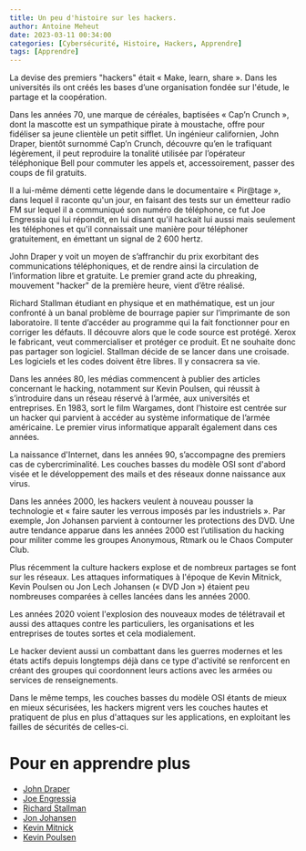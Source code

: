 ```yaml
---
title: Un peu d'histoire sur les hackers.
author: Antoine Meheut
date: 2023-03-11 00:34:00
categories: [Cybersécurité, Histoire, Hackers, Apprendre]
tags: [Apprendre]
---
```


La devise des premiers "hackers" était « Make, learn, share ». Dans les universités ils ont créés les bases d’une organisation fondée sur l'étude, le partage et la coopération.

Dans les années 70, une marque de céréales, baptisées « Cap’n Crunch », dont la mascotte est un sympathique pirate à moustache, offre pour fidéliser sa jeune clientèle un petit sifflet. Un ingénieur californien, John Draper, bientôt surnommé Cap’n Crunch, découvre qu’en le trafiquant légèrement, il peut reproduire la tonalité utilisée par l’opérateur téléphonique Bell pour commuter les appels et, accessoirement, passer des coups de fil gratuits.

Il a lui-même démenti cette légende dans le documentaire « Pir@tage », dans lequel il raconte qu'un jour, en faisant des tests sur un émetteur radio FM sur lequel il a communiqué son numéro de téléphone, ce fut Joe Engressia qui lui répondit, en lui disant qu'il hackait lui aussi mais seulement les téléphones et qu'il connaissait une manière pour téléphoner gratuitement, en émettant un signal de 2 600 hertz.

John Draper y voit un moyen de s’affranchir du prix exorbitant des communications téléphoniques, et de rendre ainsi la circulation de l’information libre et gratuite. Le premier grand acte du phreaking, mouvement "hacker" de la première heure, vient d’être réalisé.

Richard Stallman étudiant en physique et en mathématique, est un jour confronté à un banal problème de bourrage papier sur l’imprimante de son laboratoire. Il tente d’accéder au programme qui la fait fonctionner pour en corriger les défauts. Il découvre alors que le code source est protégé. Xerox le fabricant, veut commercialiser et protéger ce produit. Et ne souhaite donc pas partager son logiciel. Stallman décide de se lancer dans une croisade. Les logiciels et les codes doivent être libres. Il y consacrera sa vie.

Dans les années 80, les médias commencent à publier des articles concernant le hacking, notamment sur Kevin Poulsen, qui réussit à s’introduire dans un réseau réservé à l’armée, aux universités et entreprises. En 1983, sort le film Wargames, dont l’histoire est centrée sur un hacker qui parvient à accéder au système informatique de l’armée américaine. Le premier virus informatique apparaît également dans ces années.

La naissance d'Internet, dans les années 90, s’accompagne des premiers cas de cybercriminalité. Les couches basses du modèle OSI sont d'abord visée et le développement des mails et des réseaux donne naissance aux virus.

Dans les années 2000, les hackers veulent à nouveau pousser la technologie et « faire sauter les verrous imposés par les industriels ». Par exemple, Jon Johansen parvient à contourner les protections des DVD. Une autre tendance apparue dans les années 2000 est l’utilisation du hacking pour militer comme les groupes Anonymous, Rtmark ou le Chaos Computer Club.

Plus récemment la culture hackers explose et de nombreux partages se font sur les réseaux. Les attaques informatiques à l'époque de Kevin Mitnick, Kevin Poulsen ou Jon Lech Johansen (« DVD Jon ») étaient peu nombreuses comparées à celles lancées dans les années 2000.

Les années 2020 voient l'explosion des nouveaux modes de télétravail et aussi des attaques contre les particuliers, les organisations et les entreprises de toutes sortes et cela modialement.
 
 Le hacker devient aussi un combattant dans les guerres modernes et les états actifs depuis longtemps déjà dans ce type d'activité se renforcent en créant des groupes qui coordonnent leurs actions avec les armées ou services de renseignements.

 Dans le même temps, les couches basses du modèle OSI étants de mieux en mieux sécurisées, les hackers migrent vers les couches hautes et pratiquent de plus en plus d'attaques sur les applications, en exploitant les failles de sécurités de celles-ci.
 
 # Pour en apprendre plus

* [John Draper](https://fr.wikipedia.org/wiki/John_Draper)
* [Joe Engressia](https://en.wikipedia.org/wiki/Joybubbles)
* [Richard Stallman](https://fr.wikipedia.org/wiki/Richard_Stallman)
* [Jon Johansen](https://fr.wikipedia.org/wiki/Jon_Lech_Johansen)
* [Kevin Mitnick](https://fr.wikipedia.org/wiki/Kevin_Mitnick)
* [Kevin Poulsen](https://fr.wikipedia.org/wiki/Kevin_Poulsen)
